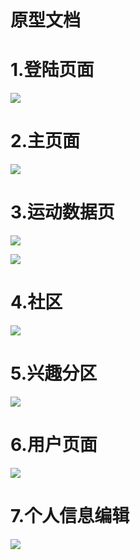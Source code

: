 # 原型文档

# 1.登陆页面

![](static/MKBybowusolW22xMl6JcTDeonSc.png)

# 2.主页面

![](static/HY2kbEjEhoAez5xn1UNcHK9ZnTf.png)

# 3.运动数据页

![](static/TSKVbrs2gobTwKx5OPDcSA5dnjh.png)

![](static/S8XxbTBcko2AwTxnbqgcPjPLnVh.png)

# 4.社区

![](static/XrBjbKFHpo1y0MxWFnJcJj7HnOx.png)

# 5.兴趣分区

![](static/AYEUbOQWdoUMbZxVBLecRmElnsd.png)

# 6.用户页面

![](static/DKrDb6b5WoGiA8xAaKRc6uVLnoh.png)

# 7.个人信息编辑

![](static/LnTlb8bt3ooLMdxCnuFc2HN6nJd.png)
